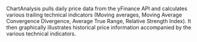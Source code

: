 ChartAnalysis pulls daily price data from the yFinance API and calculates various trailing technical indicators (Moving averages, Moving Average Convergence Divergence, Average True Range, Relative Strength Index). 
It then graphically illustrates historical price information accompanied by the various technical indicators.
